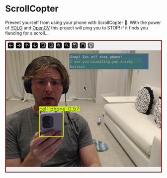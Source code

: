 # ScrollCopter

Prevent yourself from using your phone with ScrollCopter 🚁. With the power of
[YOLO](https://docs.ultralytics.com/) and [OpenCV](https://opencv.org/) this
project will ping you to STOP! if it finds you fiending for a scroll...

![Phone spotted](./phone-spotted.png)
